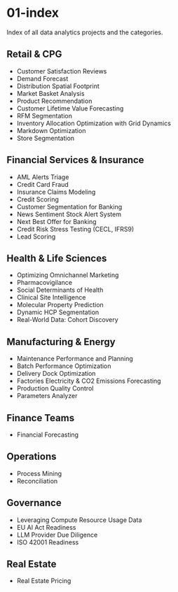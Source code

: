 # 01-index
Index of all data analytics projects and the categories.

## Retail & CPG
- Customer Satisfaction Reviews
- Demand Forecast
- Distribution Spatial Footprint
- Market Basket Analysis
- Product Recommendation
- Customer Lifetime Value Forecasting
- RFM Segmentation
- Inventory Allocation Optimization with Grid Dynamics
- Markdown Optimization
- Store Segmentation

## Financial Services & Insurance
- AML Alerts Triage
- Credit Card Fraud
- Insurance Claims Modeling
- Credit Scoring
- Customer Segmentation for Banking
- News Sentiment Stock Alert System
- Next Best Offer for Banking
- Credit Risk Stress Testing (CECL, IFRS9)
- Lead Scoring

## Health & Life Sciences
- Optimizing Omnichannel Marketing
- Pharmacovigilance
- Social Determinants of Health
- Clinical Site Intelligence
- Molecular Property Prediction
- Dynamic HCP Segmentation
- Real-World Data: Cohort Discovery

## Manufacturing & Energy
- Maintenance Performance and Planning
- Batch Performance Optimization
- Delivery Dock Optimization
- Factories Electricity & CO2 Emissions Forecasting
- Production Quality Control
- Parameters Analyzer

## Finance Teams
- Financial Forecasting

## Operations
- Process Mining
- Reconciliation

## Governance
- Leveraging Compute Resource Usage Data
- EU AI Act Readiness
- LLM Provider Due Diligence
- ISO 42001 Readiness

## Real Estate
- Real Estate Pricing
